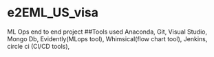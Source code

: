 # e2EML_US_visa

ML Ops end to end project
##Tools used
Anaconda, Git, Visual Studio, Mongo Db, Evidently(MLops tool), Whimsical(flow chart tool), Jenkins, circle ci (CI/CD tools),
